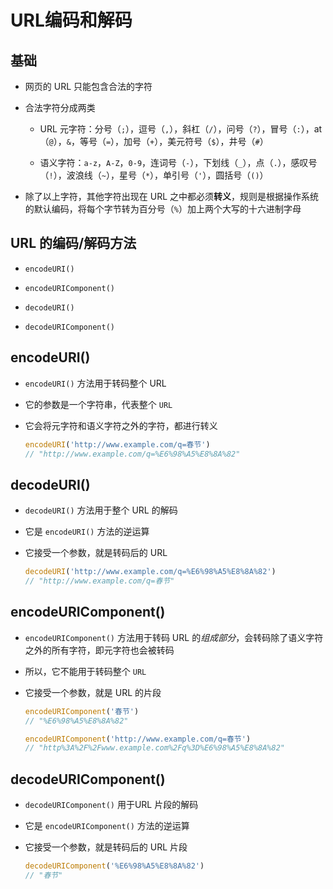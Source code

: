 # URL编码和解码

## 基础

+ 网页的 URL 只能包含合法的字符

+ 合法字符分成两类

  + URL 元字符：分号（`;`），逗号（`,`），斜杠（`/`），问号（`?`），冒号（`:`），at（`@`），`&`，等号（`=`），加号（`+`），美元符号（`$`），井号（`#`）

  + 语义字符：`a-z`，`A-Z`，`0-9`，连词号（`-`），下划线（`_`），点（`.`），感叹号（`!`），波浪线（`~`），星号（`*`），单引号（`'`），圆括号（`()`）

+ 除了以上字符，其他字符出现在 URL 之中都必须**转义**，规则是根据操作系统的默认编码，将每个字节转为百分号（`%`）加上两个大写的十六进制字母

## URL 的编码/解码方法

+ `encodeURI()`

+ `encodeURIComponent()`

+ `decodeURI()`

+ `decodeURIComponent()`

## encodeURI()

+ `encodeURI()` 方法用于转码整个 URL

+ 它的参数是一个字符串，代表整个 `URL`

+ 它会将元字符和语义字符之外的字符，都进行转义

  ```js
  encodeURI('http://www.example.com/q=春节')
  // "http://www.example.com/q=%E6%98%A5%E8%8A%82"
  ```

## decodeURI()

+ `decodeURI()` 方法用于整个 URL 的解码

+ 它是 `encodeURI()` 方法的逆运算

+ 它接受一个参数，就是转码后的 URL

  ```js
  decodeURI('http://www.example.com/q=%E6%98%A5%E8%8A%82')
  // "http://www.example.com/q=春节"
  ```

## encodeURIComponent()

+ `encodeURIComponent()` 方法用于转码 URL 的*组成部分*，会转码除了语义字符之外的所有字符，即元字符也会被转码

+ 所以，它不能用于转码整个 `URL`

+ 它接受一个参数，就是 URL 的片段

  ```js
  encodeURIComponent('春节')
  // "%E6%98%A5%E8%8A%82"

  encodeURIComponent('http://www.example.com/q=春节')
  // "http%3A%2F%2Fwww.example.com%2Fq%3D%E6%98%A5%E8%8A%82"
  ```

## decodeURIComponent()

+ `decodeURIComponent()` 用于URL 片段的解码

+ 它是 `encodeURIComponent()` 方法的逆运算

+ 它接受一个参数，就是转码后的 URL 片段

  ```js
  decodeURIComponent('%E6%98%A5%E8%8A%82')
  // "春节"
  ```
